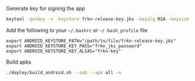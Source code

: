 Generate key for signing the app
```bash
keytool -genkey -v -keystore frkn-release-key.jks -keyalg RSA -keysize 2048 -validity 10000 -alias frkn-key
```

Add the following to your `~/.bashrc` or `~/.bash_profile` file
```
export ANDROID_KEYSTORE_PATH="/path/to/file/frkn-release-key.jks"
export ANDROID_KEYSTORE_KEY_PASS="frkn_jks_password"
export ANDROID_KEYSTORE_KEY_ALIAS="frkn-key"
```

Build apks
```bash
./deploy/build_android.sh --aab --apk all -m
```
